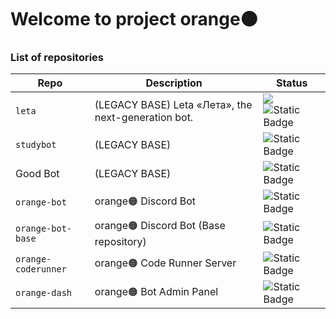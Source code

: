 # Welcome to project orange🟠

### List of repositories
| Repo | Description | Status |
| ---- | ----------- | ------ |
| `leta` | (LEGACY BASE) Leta «Лета», the next-generation bot. | ![](https://github.com/Order-332/leta/actions/workflows/main.yml/badge.svg) ![Static Badge](https://img.shields.io/badge/Sunsetting_in_2024-navy) |
| `studybot` | (LEGACY BASE) | ![Static Badge](https://img.shields.io/badge/Archived-orange) |
| Good Bot | (LEGACY BASE) | ![Static Badge](https://img.shields.io/badge/Unknown-grey) |
| `orange-bot` | orange🟠 Discord Bot | ![Static Badge](https://img.shields.io/badge/Early_Development-yellow) |
| `orange-bot-base` | orange🟠 Discord Bot (Base repository) | ![Static Badge](https://img.shields.io/badge/Early_Development-yellow) |
| `orange-coderunner` | orange🟠 Code Runner Server | ![Static Badge](https://img.shields.io/badge/Planned-blue) |
| `orange-dash` | orange🟠 Bot Admin Panel | ![Static Badge](https://img.shields.io/badge/Future-purple)  |


